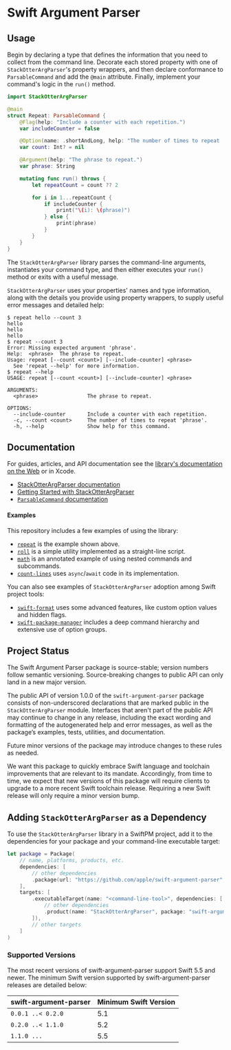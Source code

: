 # Swift Argument Parser

## Usage

Begin by declaring a type that defines the information
that you need to collect from the command line.
Decorate each stored property with one of `StackOtterArgParser`'s property wrappers,
and then declare conformance to `ParsableCommand` and add the `@main` attribute.
Finally, implement your command's logic in the `run()` method.

```swift
import StackOtterArgParser

@main
struct Repeat: ParsableCommand {
    @Flag(help: "Include a counter with each repetition.")
    var includeCounter = false

    @Option(name: .shortAndLong, help: "The number of times to repeat 'phrase'.")
    var count: Int? = nil

    @Argument(help: "The phrase to repeat.")
    var phrase: String

    mutating func run() throws {
        let repeatCount = count ?? 2

        for i in 1...repeatCount {
            if includeCounter {
                print("\(i): \(phrase)")
            } else {
                print(phrase)
            }
        }
    }
}
```

The `StackOtterArgParser` library parses the command-line arguments,
instantiates your command type, and then either executes your `run()` method
or exits with a useful message.

`StackOtterArgParser` uses your properties' names and type information,
along with the details you provide using property wrappers,
to supply useful error messages and detailed help:

```
$ repeat hello --count 3
hello
hello
hello
$ repeat --count 3
Error: Missing expected argument 'phrase'.
Help:  <phrase>  The phrase to repeat.
Usage: repeat [--count <count>] [--include-counter] <phrase>
  See 'repeat --help' for more information.
$ repeat --help
USAGE: repeat [--count <count>] [--include-counter] <phrase>

ARGUMENTS:
  <phrase>                The phrase to repeat.

OPTIONS:
  --include-counter       Include a counter with each repetition.
  -c, --count <count>     The number of times to repeat 'phrase'.
  -h, --help              Show help for this command.
```

## Documentation

For guides, articles, and API documentation see the 
[library's documentation on the Web][docs] or in Xcode.

- [StackOtterArgParser documentation][docs]
- [Getting Started with StackOtterArgParser](https://swiftpackageindex.com/apple/swift-argument-parser/documentation/argumentparser/gettingstarted)
- [`ParsableCommand` documentation](https://swiftpackageindex.com/apple/swift-argument-parser/documentation/argumentparser/parsablecommand)

[docs]: https://swiftpackageindex.com/apple/swift-argument-parser/documentation/argumentparser

#### Examples

This repository includes a few examples of using the library:

- [`repeat`](Examples/repeat/Repeat.swift) is the example shown above.
- [`roll`](Examples/roll/main.swift) is a simple utility implemented as a straight-line script.
- [`math`](Examples/math/Math.swift) is an annotated example of using nested commands and subcommands.
- [`count-lines`](Examples/count-lines/CountLines.swift) uses `async`/`await` code in its implementation.

You can also see examples of `StackOtterArgParser` adoption among Swift project tools:

- [`swift-format`](https://github.com/apple/swift-format/) uses some advanced features, like custom option values and hidden flags.
- [`swift-package-manager`](https://github.com/apple/swift-package-manager/) includes a deep command hierarchy and extensive use of option groups.

## Project Status

The Swift Argument Parser package is source-stable;
version numbers follow semantic versioning.
Source-breaking changes to public API can only land in a new major version.

The public API of version 1.0.0 of the `swift-argument-parser` package
consists of non-underscored declarations that are marked public in the `StackOtterArgParser` module.
Interfaces that aren't part of the public API may continue to change in any release,
including the exact wording and formatting of the autogenerated help and error messages,
as well as the package’s examples, tests, utilities, and documentation. 

Future minor versions of the package may introduce changes to these rules as needed.

We want this package to quickly embrace Swift language and toolchain improvements that are relevant to its mandate.
Accordingly, from time to time,
we expect that new versions of this package will require clients to upgrade to a more recent Swift toolchain release.
Requiring a new Swift release will only require a minor version bump.

## Adding `StackOtterArgParser` as a Dependency

To use the `StackOtterArgParser` library in a SwiftPM project, 
add it to the dependencies for your package and your command-line executable target:

```swift
let package = Package(
    // name, platforms, products, etc.
    dependencies: [
        // other dependencies
        .package(url: "https://github.com/apple/swift-argument-parser", from: "1.2.0"),
    ],
    targets: [
        .executableTarget(name: "<command-line-tool>", dependencies: [
            // other dependencies
            .product(name: "StackOtterArgParser", package: "swift-argument-parser"),
        ]),
        // other targets
    ]
)
```

### Supported Versions

The most recent versions of swift-argument-parser support Swift 5.5 and newer. The minimum Swift version supported by swift-argument-parser releases are detailed below:

swift-argument-parser | Minimum Swift Version
----------------------|----------------------
`0.0.1 ..< 0.2.0`     | 5.1
`0.2.0 ..< 1.1.0`     | 5.2
`1.1.0 ...`           | 5.5
